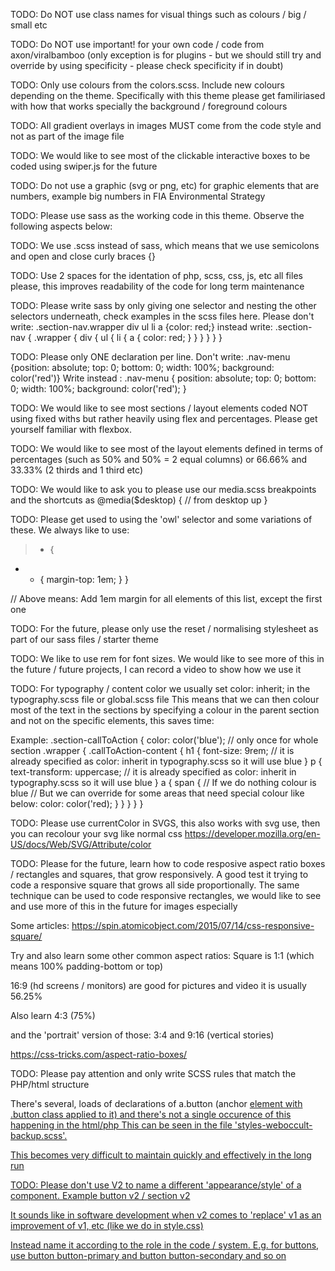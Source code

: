 TODO: Do NOT use class names for visual things such as colours / big / small etc

TODO: Do NOT use important! for your own code / code from axon/viralbamboo (only exception is for plugins - but we should still try and override by using specificity - please check specificity if in doubt)

TODO: Only use colours from the colors.scss. Include new colours depending on the theme. Specifically with this theme please get familiriased with how that works specially the background / foreground colours

TODO: All gradient overlays in images MUST come from the code style and not as part of the image file

TODO: We would like to see most of the clickable interactive boxes to be coded using swiper.js for the future

TODO: Do not use a graphic (svg or png, etc) for graphic elements that are numbers, example big numbers in FIA Environmental Strategy

TODO: Please use sass as the working code in this theme. Observe the following aspects below:

TODO: We use .scss instead of sass, which means that we use semicolons and open and close curly braces {}

TODO: Use 2 spaces for the identation of php, scss, css, js, etc all files please, this improves readability of the code for long term maintenance

TODO: Please write sass by only giving one selector and nesting the other selectors underneath, check examples in the scss files here. Please don't write: .section-nav.wrapper div ul li a {color: red;} instead write:
.section-nav {
  .wrapper {
    div {
      ul {
        li {
          a {
            color: red;
          }
        }
      }
    }
  }
}

TODO: Please only ONE declaration per line. Don't write: .nav-menu {position: absolute; top: 0; bottom: 0; width: 100%; background: color('red')}
Write instead :
.nav-menu {
  position: absolute;
  top: 0;
  bottom: 0;
  width: 100%;
  background: color('red');
}

TODO: We would like to see most sections / layout elements coded NOT using fixed withs but rather heavily using flex and percentages. Please get yourself familiar with flexbox.

TODO: We would like to see most of the layout elements defined in terms of percentages (such as 50% and 50% = 2 equal columns) or 66.66% and 33.33% (2 thirds and 1 third etc)

TODO: We would like to ask you to please use our media.scss breakpoints and the shortcuts as @media($desktop) {
  // from desktop up
}

TODO: Please get used to using the 'owl' selector and some variations of these. We always like to use:
> * {
  + * {
    margin-top: 1em;
  }
}

// Above means: Add 1em margin for all elements of this list, except the first one

TODO: For the future, please only use the reset / normalising stylesheet as part of our sass files / starter theme

TODO: We like to use rem for font sizes. We would like to see more of this in the future / future projects, I can record a video to show how we use it

TODO: For typography / content color we usually set color: inherit; in the typography.scss file or global.scss file
This means that we can then colour most of the text in the sections by specifying a colour in the parent section and not on the specific elements, this saves time:

Example:
.section-callToAction {
  color: color('blue'); // only once for whole section
  .wrapper {
    .callToAction-content {
      h1 {
        font-size: 9rem;
        // it is already specified as color: inherit  in typography.scss so it will use blue
      }
      p {
        text-transform: uppercase;
        // it is already specified as color: inherit  in typography.scss so it will use blue
      }
      a {
        span {
          // If we do nothing colour is blue
          // But we can override for some areas that need special colour like below:
          color: color('red);
        }
      }
    }
  }
}

TODO: Please use currentColor in SVGS,
this also works with svg use, then you can recolour your svg like normal css
https://developer.mozilla.org/en-US/docs/Web/SVG/Attribute/color

TODO: Please for the future, learn how to code resposive aspect ratio boxes / rectangles and squares, that grow responsively.
A good test it trying to code a responsive square that grows all side proportionally. The same technique can be used to code responsive rectangles, we would like to see and use more of this in the future for images especially

Some articles:
https://spin.atomicobject.com/2015/07/14/css-responsive-square/

Try and also learn some other common aspect ratios:
Square is 1:1 (which means 100% padding-bottom or top)

16:9 (hd screens / monitors) are good for pictures and video
it is usually 56.25%

Also learn 4:3 (75%)

and the 'portrait' version of those:
3:4 and 9:16 (vertical stories)

https://css-tricks.com/aspect-ratio-boxes/


TODO: Please pay attention and only write SCSS rules that match the PHP/html structure

There's several, loads of declarations of a.button (anchor <a href=""> element with .button class applied to it) and there's not a single occurence of this happening in the html/php
This can be seen in the file 'styles-weboccult-backup.scss'.

This becomes very difficult to maintain quickly and effectively in the long run

TODO: Please don't use V2 to name a different 'appearance/style' of a component.
Example button v2 / section v2

It sounds like in software development when v2 comes to 'replace' v1 as an improvement of v1, etc (like we do in style.css)

Instead name it according to the role in the code / system. E.g. for buttons, use button button-primary and button button-secondary and so on

